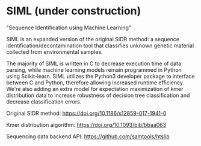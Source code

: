 # SIML (under construction)

"Sequence Identification using Machine Learning"

SIML is an expanded version of the original SIDR method: a sequence identification/decontamination tool that classifies unknown genetic material collected from environmental samples.

The majority of SIML is written in C to decrease execution time of data parsing, while machine learning models remain programmed in Python using Scikit-learn. SIML utilizes the Python3 developer package to interface between C and Python, therefore allowing increased runtime efficiency. We're also adding an extra model for expectation maximization of kmer distribution data to increase robustness of decision tree classification and decrease classification errors.

Original SIDR method: https://doi.org/10.1186/s12859-017-1941-0

Kmer distribution algorithm: https://doi.org/10.1093/bib/bbaa063

Sequencing data backend API: https://github.com/samtools/htslib
